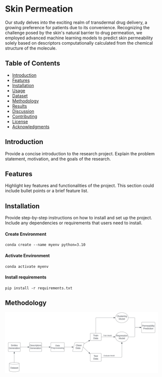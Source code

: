 # Skin Permeation

Our study delves into the exciting realm of transdermal drug delivery, a growing preference for patients due to its convenience. Recognizing the challenge posed by the skin's natural barrier to drug permeation, we employed advanced machine learning models to predict skin permeability solely based on descriptors computationally calculated from the chemical structure of the molecule.

## Table of Contents
- [Introduction](#introduction)
- [Features](#features)
- [Installation](#installation)
- [Usage](#usage)
- [Dataset](#dataset)
- [Methodology](#methodology)
- [Results](#results)
- [Discussion](#discussion)
- [Contributing](#contributing)
- [License](#license)
- [Acknowledgments](#acknowledgments)

## Introduction

Provide a concise introduction to the research project. Explain the problem statement, motivation, and the goals of the research.

## Features

Highlight key features and functionalities of the project. This section could include bullet points or a brief feature list.

## Installation

Provide step-by-step instructions on how to install and set up the project. Include any dependencies or requirements that users need to install.

#### Create Environment
    conda create --name myenv python=3.10

#### Activate Environment
    conda activate myenv

#### Install requirements
    pip install -r requirements.txt  


## Methodology

![Workflow Methodology](./images/workflow.jpg)
<!-- ```bash
# Example installation steps
git clone https://github.com/your-username/your-repo.git
cd your-repo
pip install -r requirements.txt -->
